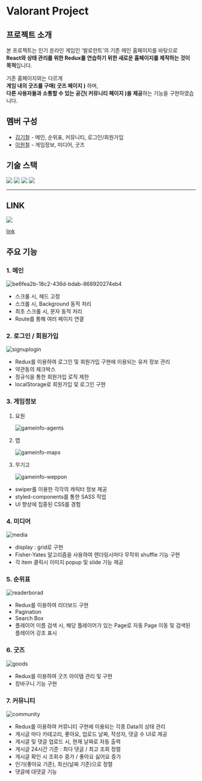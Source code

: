 # Valorant Project

## 프로젝트 소개

본 프로젝트는 인기 온라인 게임인 '발로란트'의 기존 메인 홈페이지를 바탕으로  
**React와 상태 관리를 위한 Redux를 연습하기 위한 새로운 홈페이지를 제작하는 것이 목적**입니다.

기존 홈페이지와는 다르게  
**게임 내의 굿즈를 구매( 굿즈 페이지 )** 하며,  
**다른 사용자들과 소통할 수 있는 공간( 커뮤니티 페이지 )을 제공**하는 기능을 구현하였습니다.

## 멤버 구성

- [김기철](https://github.com/habi-er) - 메인, 순위표, 커뮤니티, 로그인/회원가입
- [이원철](https://github.com/daylilyyy) - 게임정보, 미디어, 굿즈

## 기술 스택

<img src="https://img.shields.io/badge/react-61DAFB?style=for-the-badge&logo=react&logoColor=black"> <img src="https://img.shields.io/badge/javascript-F7DF1E?style=for-the-badge&logo=javascript&logoColor=black"> <img src="https://img.shields.io/badge/redux-764ABC?style=for-the-badge&logo=redux&logoColor=white"> <img src="https://img.shields.io/badge/styledcomponents-DB7093?style=for-the-badge&logo=sty ledcomponents&logoColor=white">

---

## LINK

![](https://github.com/ezen-iron-bro/Final_project/assets/133613789/f9d0e765-0753-4692-aa70-786b293e45e7)

[link](https://ironbro-valorant.netlify.app/)

## 주요 기능

### 1. 메인

![be6fea2b-18c2-436d-bdab-868920274eb4](https://github.com/ezen-iron-bro/Final_project/assets/133613789/747615fc-6064-420f-aa1c-350767bde367)

- 스크롤 시, 헤드 고정
- 스크롤 시, Background 동적 처리
- 최초 스크롤 시, 문자 동적 처리
- Route를 통해 여러 페이지 연결

### 2. 로그인 / 회원가입

![signuplogin](https://github.com/ezen-iron-bro/Final_project/assets/133613789/e2134f42-15e4-4e45-92fa-2e3a9f320c55)

- Redux를 이용하여 로그인 및 회원가입 구현에 이용되는 유저 정보 관리
- 약관동의 체크박스
- 정규식을 통한 회원가입 로직 제한
- localStorage로 회원가입 및 로그인 구현

### 3. 게임정보

1. 요원

   ![gameinfo-agents](https://github.com/ezen-iron-bro/Final_project/assets/133613789/40ea4ef2-172a-4783-9b7d-69d4a931ddf4)

2. 맵

   ![gameinfo-maps](https://github.com/ezen-iron-bro/Final_project/assets/133613789/528cce53-f5e6-4b36-8583-bbe19d95bd74)

3. 무기고

   ![gameinfo-weppon](https://github.com/ezen-iron-bro/Final_project/assets/133613789/5d644a7e-10bf-4284-9bba-b204101ea8c0)

- swiper를 이용한 각각의 캐릭터 정보 제공
- styled-components를 통한 SASS 작업
- UI 향상에 집중된 CSS를 경험

### 4. 미디어

![media](https://github.com/ezen-iron-bro/Final_project/assets/133613789/5a9a90af-9fe3-4b92-afc3-97004c284905)

- display : grid로 구현
- Fisher-Yates 알고리즘을 사용하여 렌더링시마다 무작위 shuffle 기능 구현
- 각 item 클릭시 이미지 popup 및 slide 기능 제공

### 5. 순위표

![readerborad](https://github.com/ezen-iron-bro/Final_project/assets/133613789/6126acf9-1369-4c28-b9a8-01d36b2d5300)

- Redux를 이용하여 리더보드 구현
- Pagination
- Search Box
- 플레이어 이름 검색 시, 해당 플레이어가 있는 Page로 자동 Page 이동 및 검색된 플레이어 강조 표시

### 6. 굿즈

![goods](https://github.com/ezen-iron-bro/Final_project/assets/133613789/efb5302d-0fc8-4f59-94d4-b1b3c96e6fb3)

- Redux를 이용하여 굿즈 아이템 관리 및 구현
- 장바구니 기능 구현

### 7. 커뮤니티

![community](https://github.com/ezen-iron-bro/Final_project/assets/133613789/8d0469e9-76f3-4874-8e2b-dd43efe85db8)

- Redux를 이용하여 커뮤니티 구현에 이용되는 각종 Data의 상태 관리
- 게시글 마다 카테고리, 좋아요, 업로드 날짜, 작성자, 댓글 수 UI로 제공
- 게시글 및 댓글 업로드 시, 현재 날짜로 자동 출력
- 게시글 24시간 기준 : 최다 댓글 / 최고 조회 정렬
- 게시글 확인 시 조회수 증가 / 좋아요 싫어요 증가
- 인기(좋아요 기준), 최신(날짜 기준)으로 정렬
- 댓글에 대댓글 기능

